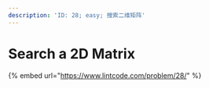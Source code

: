 ```yaml
---
description: 'ID: 28; easy; 搜索二维矩阵'
---
```


# Search a 2D Matrix

{% embed url="https://www.lintcode.com/problem/28/" %}



